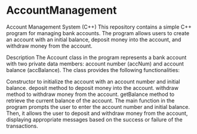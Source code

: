 # AccountManagement
Account Management System (C++)
This repository contains a simple C++ program for managing bank accounts. The program allows users to create an account with an initial balance, deposit money into the account, and withdraw money from the account.

Description
The Account class in the program represents a bank account with two private data members: account number (accNum) and account balance (accBalance). The class provides the following functionalities:

Constructor to initialize the account with an account number and initial balance.
deposit method to deposit money into the account.
withdraw method to withdraw money from the account.
getBalance method to retrieve the current balance of the account.
The main function in the program prompts the user to enter the account number and initial balance. Then, it allows the user to deposit and withdraw money from the account, displaying appropriate messages based on the success or failure of the transactions.
